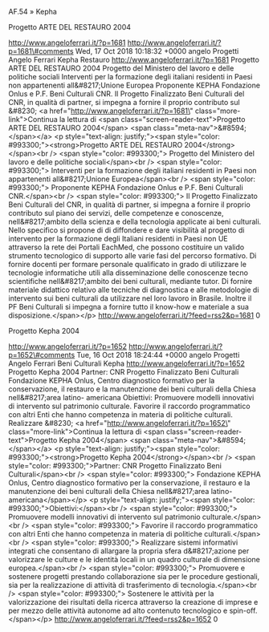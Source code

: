 AF.54 » Kepha

Progetto ARTE DEL RESTAURO 2004

http://www.angeloferrari.it/?p=1681 http://www.angeloferrari.it/?p=1681\#comments Wed, 17 Oct 2018 10:18:32 +0000 angelo Progetti Angelo Ferrari Kepha Restauro http://www.angeloferrari.it/?p=1681 Progetto ARTE DEL RESTAURO 2004 Progetto del Ministero del lavoro e delle politiche sociali Interventi per la formazione degli italiani residenti in Paesi non appartenenti all&\#8217;Unione Europea Proponente KEPHA Fondazione Onlus e P.F. Beni Culturali CNR. Il Progetto Finalizzato Beni Culturali del CNR, in qualità di partner, si impegna a fornire il proprio contributo sul &\#8230; \<a href=\"http://www.angeloferrari.it/?p=1681\" class=\"more-link\"\>Continua la lettura di \<span class=\"screen-reader-text\"\>Progetto ARTE DEL RESTAURO 2004\</span\> \<span class=\"meta-nav\"\>&\#8594;\</span\>\</a\> \<p style=\"text-align: justify;\"\>\<span style=\"color: \#993300;\"\>\<strong\>Progetto ARTE DEL RESTAURO 2004\</strong\>\</span\>\<br /\> \<span style=\"color: \#993300;\"\> Progetto del Ministero del lavoro e delle politiche sociali\</span\>\<br /\> \<span style=\"color: \#993300;\"\> Interventi per la formazione degli italiani residenti in Paesi non appartenenti all&\#8217;Unione Europea\</span\>\<br /\> \<span style=\"color: \#993300;\"\> Proponente KEPHA Fondazione Onlus e P.F. Beni Culturali CNR.\</span\>\<br /\> \<span style=\"color: \#993300;\"\> Il Progetto Finalizzato Beni Culturali del CNR, in qualità di partner, si impegna a fornire il proprio contributo sul piano dei servizi, delle competenze e conoscenze, nell&\#8217;ambito della scienza e della tecnologia applicate ai beni culturali. Nello specifico si propone di di diffondere e dare visibilità al  progetto di intervento per la formazione degli Italiani residenti in Paesi non UE attraverso la rete dei Portali EachMed, che possono costituire un valido strumento tecnologico di supporto alle varie fasi del percorso formativo. Di fornire docenti per formare personale qualificato in grado di utilizzare le tecnologie informatiche utili alla disseminazione delle conoscenze tecno scientifiche nell&\#8217;ambito dei beni culturali, mediante tutor. Di fornire materiale didattico relativo alle tecniche di diagnostica e alle metodologie di intervento sui beni culturali da utilizzare nel loro lavoro in Brasile. Inoltre il PF Beni Culturali si impegna a fornire tutto il know-how e materiale a sua disposizione.\</span\>\</p\> http://www.angeloferrari.it/?feed=rss2&p=1681 0

Progetto Kepha 2004

http://www.angeloferrari.it/?p=1652 http://www.angeloferrari.it/?p=1652\#comments Tue, 16 Oct 2018 18:24:44 +0000 angelo Progetti Angelo Ferrari Beni Culturali Kepha http://www.angeloferrari.it/?p=1652 Progetto Kepha 2004 Partner: CNR Progetto Finalizzato Beni Culturali Fondazione KEPHA Onlus, Centro diagnostico formativo per la conservazione, il restauro e la manutenzione dei beni culturali della Chiesa nell&\#8217;area latino- americana Obiettivi: Promuovere modelli innovativi di intervento sul patrimonio culturale. Favorire il raccordo programmatico con altri Enti che hanno competenza in materia di politiche culturali. Realizzare &\#8230; \<a href=\"http://www.angeloferrari.it/?p=1652\" class=\"more-link\"\>Continua la lettura di \<span class=\"screen-reader-text\"\>Progetto Kepha 2004\</span\> \<span class=\"meta-nav\"\>&\#8594;\</span\>\</a\> \<p style=\"text-align: justify;\"\>\<span style=\"color: \#993300;\"\>\<strong\>Progetto Kepha 2004\</strong\>\</span\>\<br /\> \<span style=\"color: \#993300;\"\>Partner: CNR Progetto Finalizzato Beni Culturali\</span\>\<br /\> \<span style=\"color: \#993300;\"\> Fondazione KEPHA Onlus, Centro diagnostico formativo per la conservazione, il restauro e la manutenzione dei beni culturali della Chiesa nell&\#8217;area latino- americana\</span\>\</p\> \<p style=\"text-align: justify;\"\>\<span style=\"color: \#993300;\"\>Obiettivi:\</span\>\<br /\> \<span style=\"color: \#993300;\"\> Promuovere modelli innovativi di intervento sul patrimonio culturale.\</span\>\<br /\> \<span style=\"color: \#993300;\"\> Favorire il raccordo programmatico con altri Enti che hanno competenza in materia di politiche culturali.\</span\>\<br /\> \<span style=\"color: \#993300;\"\> Realizzare sistemi informativi integrati che consentano di allargare la propria sfera d&\#8217;azione per valorizzare le culture e le identità locali in un quadro culturale di dimensione europea.\</span\>\<br /\> \<span style=\"color: \#993300;\"\> Promuovere e sostenere progetti prestando collaborazione sia per le procedure gestionali, sia per la realizzazione di attività di trasferimento di tecnologia.\</span\>\<br /\> \<span style=\"color: \#993300;\"\> Sostenere le attività per la valorizzazione dei risultati della ricerca attraverso la creazione di imprese e per mezzo delle attività autonome ad alto contenuto tecnologico e spin-off.\</span\>\</p\> http://www.angeloferrari.it/?feed=rss2&p=1652 0

